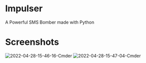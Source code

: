 # Impulser
A Powerful SMS Bomber made with Python
# Screenshots
<img src="https://i.ibb.co/BBsxxY9/2022-04-28-15-46-16-Cmder.png" alt="2022-04-28-15-46-16-Cmder" border="0">
<img src="https://i.ibb.co/N3YPs9p/2022-04-28-15-47-04-Cmder.png" alt="2022-04-28-15-47-04-Cmder" border="0">
